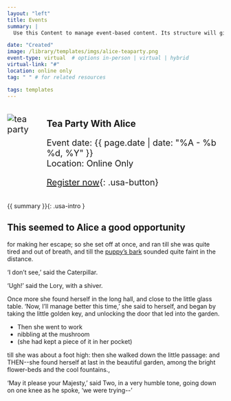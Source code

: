 ```yaml
---
layout: "left"
title: Events
summary: |
  Use this Content to manage event-based content. Its structure will give the what, where, and when. Also allows the attachment of related resources.

date: "Created"
image: /library/templates/imgs/alice-teaparty.png
event-type: virtual  # options in-person | virtual | hybrid
virtual-link: "#"
location: online only
tag: " " # for related resources

tags: templates
---
```

<style>
  .pdf-hero {
    display: flex;
    gap: 10px;
  }
  .pdf-hero p {
    font-size: 1.25rem;
  }
</style>
<div class="pdf-hero">

![tea party]({{image}})
<div>

  ## Tea Party With Alice
  Event date: {{ page.date | date: "%A - %b %d, %Y" }}  
  Location: Online Only

  [Register now](#){: .usa-button}
  
</div>
</div>


{{ summary }}{: .usa-intro }


## This seemed to Alice a good opportunity 
for making her escape; so she set off at once, and ran till she was quite tired and out of breath, and till the [puppy’s bark](#) sounded quite faint in the distance.

‘I don’t see,’ said the Caterpillar.

‘Ugh!’ said the Lory, with a shiver.


Once more she found herself in the long hall, and close to the little glass table. ‘Now, I’ll manage better this time,’ she said to herself, and began by taking the little golden key, and unlocking the door that led into the garden. 
- Then she went to work 
- nibbling at the mushroom 
- (she had kept a piece of it in her pocket) 

till she was about a foot high: then she walked down the little passage: and THEN--she found herself at last in the beautiful garden, among the bright flower-beds and the cool fountains.,

‘May it please your Majesty,’ said Two, in a very humble tone, going down on one knee as he spoke, ‘we were trying--’